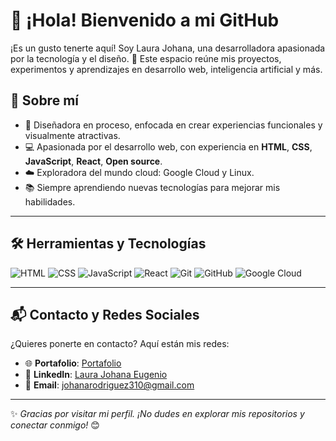 # 👋 ¡Hola! Bienvenido a mi GitHub

¡Es un gusto tenerte aquí! Soy Laura Johana, una desarrolladora apasionada por la tecnología y el diseño. 🚀 Este espacio reúne mis proyectos, experimentos y aprendizajes en desarrollo web, inteligencia artificial y más.

## 🌟 Sobre mí
- 🎨 Diseñadora en proceso, enfocada en crear experiencias funcionales y visualmente atractivas.  
- 💻 Apasionada por el desarrollo web, con experiencia en **HTML**, **CSS**, **JavaScript**, **React**, **Open source**.  
- ☁️ Exploradora del mundo cloud: Google Cloud y Linux.  
- 📚 Siempre aprendiendo nuevas tecnologías para mejorar mis habilidades.  

---

## 🛠️ Herramientas y Tecnologías

![HTML](https://img.shields.io/badge/-HTML5-E34F26?logo=html5&logoColor=white&style=flat)
![CSS](https://img.shields.io/badge/-CSS3-1572B6?logo=css3&logoColor=white&style=flat)
![JavaScript](https://img.shields.io/badge/-JavaScript-F7DF1E?logo=javascript&logoColor=black&style=flat)
![React](https://img.shields.io/badge/-React-61DAFB?logo=react&logoColor=black&style=flat)
![Git](https://img.shields.io/badge/-Git-F05032?logo=git&logoColor=white&style=flat)
![GitHub](https://img.shields.io/badge/-GitHub-181717?logo=github&logoColor=white&style=flat)
![Google Cloud](https://img.shields.io/badge/-Google%20Cloud-4285F4?logo=googlecloud&logoColor=white&style=flat)

---

## 📬 Contacto y Redes Sociales

¿Quieres ponerte en contacto? Aquí están mis redes:  
- 🌐 **Portafolio**: [Portafolio](https://github.com/johanaer/johanaer.github.io)  
- 💼 **LinkedIn**: [Laura Johana Eugenio](https://linkedin.com/in/tu-usuario)  
- 📧 **Email**: [johanarodriguez310@gmail.com](johanarodriguez310@gmail.com)

---


✨ *Gracias por visitar mi perfil. ¡No dudes en explorar mis repositorios y conectar conmigo!* 😊
